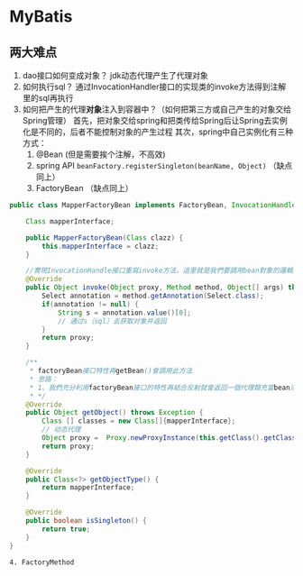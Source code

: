 # MyBatis

## 两大难点
1. dao接口如何变成对象？
    jdk动态代理产生了代理对象
2. 如何执行sql？
    通过InvocationHandler接口的实现类的invoke方法得到注解里的sql再执行
3. 如何把产生的代理**对象**注入到容器中？（如何把第三方或自己产生的对象交给Spring管理）
    首先，把对象交给spring和把类传给Spring后让Spring去实例化是不同的，后者不能控制对象的产生过程
    其次，spring中自己实例化有三种方式：
    1. @Bean (但是需要挨个注解，不高效)
    2. spring API `beanFactory.registerSingleton(beanName, Object)` （缺点同上）
    3. FactoryBean （缺点同上）
```java
public class MapperFactoryBean implements FactoryBean, InvocationHandler {

    Class mapperInterface;

    public MapperFactoryBean(Class clazz) {
        this.mapperInterface = clazz;
    }

    //實現InvocationHandle接口重寫invoke方法，這里就是我們要調用bean對象的邏輯方法
    @Override
    public Object invoke(Object proxy, Method method, Object[] args) throws Throwable {
        Select annotation = method.getAnnotation(Select.class);
        if(annotation != null) {
            String s = annotation.value()[0];
            // 通过s（sql）去获取对象并返回
        }
        return proxy;
    }

    /**
     * factoryBean接口特性再getBean()會調用此方法
     * 思路：
     * 1、我們充分利用factoryBean接口的特性再結合反射就會返回一個代理類充當bean添加到工廠
     * */
    @Override
    public Object getObject() throws Exception {
        Class [] classes = new Class[]{mapperInterface};
        // 动态代理
        Object proxy =  Proxy.newProxyInstance(this.getClass().getClassLoader(),classes,this);
        return proxy;
    }

    @Override
    public Class<?> getObjectType() {
        return mapperInterface;
    }

    @Override
    public boolean isSingleton() {
        return true;
    }
}
```
    4. FactoryMethod
